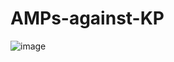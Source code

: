 
# AMPs-against-KP
![image](https://github.com/user-attachments/assets/c3959db5-7060-4cac-ab3d-885486d2f0c2)

